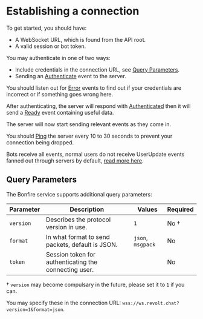 # Establishing a connection

To get started, you should have:

- A WebSocket URL, which is found from the API root.
- A valid session or bot token.

You may authenticate in one of two ways:

- Include credentials in the connection URL, see [Query Parameters](#query-parameters).
- Sending an [Authenticate](./protocol.md#authenticate) event to the server.

You should listen out for [Error](./protocol.md#error) events to find out if your credentials are incorrect or if something goes wrong here.

After authenticating, the server will respond with [Authenticated](./protocol.md#authenticated) then it will send a [Ready](./protocol.md#ready) event containing useful data.

The server will now start sending relevant events as they come in.

You should [Ping](./protocol.md#ping) the server every 10 to 30 seconds to prevent your connection being dropped.

Bots receive all events, normal users do not receive UserUpdate events fanned out through servers by default, [read more here](./protocol.md#subscribe).

## Query Parameters

The Bonfire service supports additional query parameters:

| Parameter | Description                                           | Values            | Required |
| --------- | ----------------------------------------------------- | ----------------- | -------- |
| `version` | Describes the protocol version in use.                | `1`               | No †     |
| `format`  | In what format to send packets, default is JSON.      | `json`, `msgpack` | No       |
| `token`   | Session token for authenticating the connecting user. |                   | No       |

† `version` may become compulsary in the future, please set it to `1` if you can.

You may specify these in the connection URL: `wss://ws.revolt.chat?version=1&format=json`.
